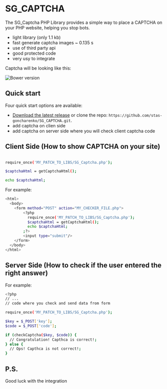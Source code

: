SG_CAPTCHA
==========

The SG_Captcha PHP Library provides a simple way to place a CAPTCHA on your PHP website, helping you stop bots.
- light library (only 1.1 kb)
- fast generate captcha images ~ 0.135 s
- use of third party api
- good protected code
- very usy to integrate

Captcha will be looking like this:

![Bower version](https://github.com/stas-goncharenko/SG_CAPTCHA/blob/master/img/captcha.png)


## Quick start

Four quick start options are available:

- [Download the latest release](https://github.com/stas-goncharenko/SG_CAPTCHA/archive/master.zip) or clone the repo: `https://github.com/stas-goncharenko/SG_CAPTCHA.git`.
- add captcha on clien side
- add captcha on server side where you will check client captcha code


Client Side (How to show CAPTCHA on your site)
---------------------------------------------------

```bash

require_once('MY_PATCH_TO_LIBS/SG_Captcha.php');

$captchaHtml = getCaptchaHtml();

echo $captchaHtml;
```

For example:

```bash
<html>
  <body>
    <form method="POST" action="MY_CHECKER_FILE.php">
        <?php 
          require_once('MY_PATCH_TO_LIBS/SG_Captcha.php');
          $captchaHtml = getCaptchaHtml();
          echo $captchaHtml;
        ;?>
        <input type="submit"/>
    </form>
  </body>
</html>
```


Server Side (How to check if the user entered the right answer)
--------------------------------------------------------------

For example:

```bash
<?php
// ...
// code where you check and send data from form

require_once('MY_PATCH_TO_LIBS/SG_Captcha.php');

$key = $_POST['key'];
$code = $_POST['code'];

if (checkCaptcha($key, $code)) {
  // Congratulation! Capthca is correct!;
} else {
  // Ops! Capthca is not correct!;
}
```

## P.S.
Good luck with the integration 
